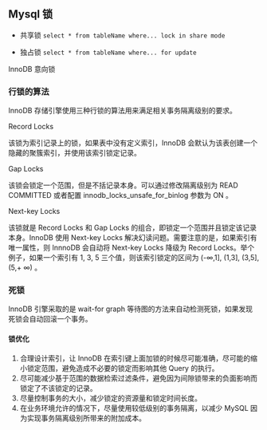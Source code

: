 ## Mysql 锁
* 共享锁
`select * from tableName where... lock in share mode`

* 独占锁
`select * from tableName where... for update`


InnoDB 意向锁


### 行锁的算法
InnoDB 存储引擎使用三种行锁的算法用来满足相关事务隔离级别的要求。

Record Locks

该锁为索引记录上的锁，如果表中没有定义索引，InnoDB 会默认为该表创建一个隐藏的聚簇索引，并使用该索引锁定记录。

Gap Locks

该锁会锁定一个范围，但是不括记录本身。可以通过修改隔离级别为 READ COMMITTED 或者配置 innodb_locks_unsafe_for_binlog 参数为 ON 。

Next-key Locks

该锁就是 Record Locks 和 Gap Locks 的组合，即锁定一个范围并且锁定该记录本身。InnoDB 使用 Next-key Locks 解决幻读问题。需要注意的是，如果索引有唯一属性，则 InnnoDB 会自动将 Next-key Locks 降级为 Record Locks。举个例子，如果一个索引有 1, 3, 5 三个值，则该索引锁定的区间为 (-∞,1], (1,3], (3,5], (5,+ ∞) 。

### 死锁
InnoDB 引擎采取的是 wait-for graph 等待图的方法来自动检测死锁，如果发现死锁会自动回滚一个事务。

#### 锁优化
1. 合理设计索引，让 InnoDB 在索引键上面加锁的时候尽可能准确，尽可能的缩小锁定范围，避免造成不必要的锁定而影响其他 Query 的执行。
2. 尽可能减少基于范围的数据检索过滤条件，避免因为间隙锁带来的负面影响而锁定了不该锁定的记录。
3. 尽量控制事务的大小，减少锁定的资源量和锁定时间长度。
4. 在业务环境允许的情况下，尽量使用较低级别的事务隔离，以减少 MySQL 因为实现事务隔离级别所带来的附加成本。
